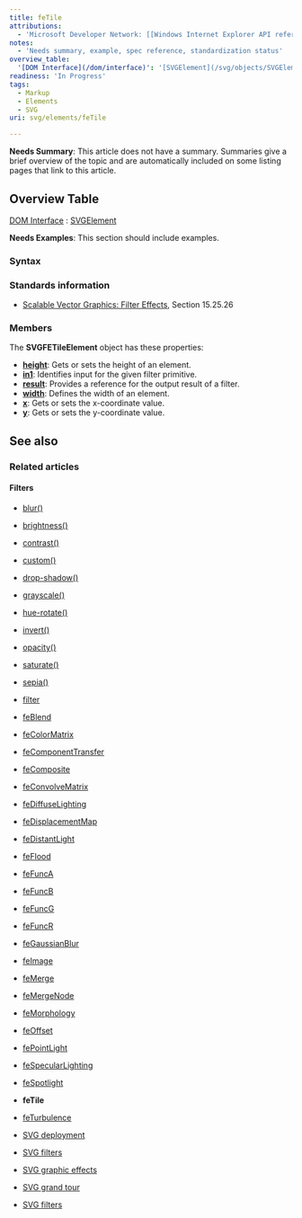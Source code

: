 ```yaml
---
title: feTile
attributions:
  - 'Microsoft Developer Network: [[Windows Internet Explorer API reference](http://msdn.microsoft.com/en-us/library/ie/hh828809%28v=vs.85%29.aspx) Article]'
notes:
  - 'Needs summary, example, spec reference, standardization status'
overview_table:
  '[DOM Interface](/dom/interface)': '[SVGElement](/svg/objects/SVGElement)'
readiness: 'In Progress'
tags:
  - Markup
  - Elements
  - SVG
uri: svg/elements/feTile

---
```

**Needs Summary**: This article does not have a summary. Summaries give a brief overview of the topic and are automatically included on some listing pages that link to this article.

## Overview Table

[DOM Interface](/dom/interface)
:   [SVGElement](/svg/objects/SVGElement)

**Needs Examples**: This section should include examples.

### Syntax

### Standards information

-   [Scalable Vector Graphics: Filter Effects](http://go.microsoft.com/fwlink/p/?linkid=226062), Section 15.25.26

### Members

The **SVGFETileElement** object has these properties:

-   [**height**](/svg/properties/height): Gets or sets the height of an element.
-   [**in1**](/svg/properties/in1): Identifies input for the given filter primitive.
-   [**result**](/svg/properties/result): Provides a reference for the output result of a filter.
-   [**width**](/svg/properties/width): Defines the width of an element.
-   [**x**](/svg/properties/x): Gets or sets the x-coordinate value.
-   [**y**](/svg/properties/y): Gets or sets the y-coordinate value.

## See also

### Related articles

#### Filters

-   [blur()](/css/functions/blur)

-   [brightness()](/css/functions/brightness)

-   [contrast()](/css/functions/contrast)

-   [custom()](/css/functions/custom)

-   [drop-shadow()](/css/functions/drop-shadow)

-   [grayscale()](/css/functions/grayscale)

-   [hue-rotate()](/css/functions/hue-rotate)

-   [invert()](/css/functions/invert)

-   [opacity()](/css/functions/opacity)

-   [saturate()](/css/functions/saturate)

-   [sepia()](/css/functions/sepia)

-   [filter](/css/properties/filter)

-   [feBlend](/svg/elements/feBlend)

-   [feColorMatrix](/svg/elements/feColorMatrix)

-   [feComponentTransfer](/svg/elements/feComponentTransfer)

-   [feComposite](/svg/elements/feComposite)

-   [feConvolveMatrix](/svg/elements/feConvolveMatrix)

-   [feDiffuseLighting](/svg/elements/feDiffuseLighting)

-   [feDisplacementMap](/svg/elements/feDisplacementMap)

-   [feDistantLight](/svg/elements/feDistantLight)

-   [feFlood](/svg/elements/feFlood)

-   [feFuncA](/svg/elements/feFuncA)

-   [feFuncB](/svg/elements/feFuncB)

-   [feFuncG](/svg/elements/feFuncG)

-   [feFuncR](/svg/elements/feFuncR)

-   [feGaussianBlur](/svg/elements/feGaussianBlur)

-   [feImage](/svg/elements/feImage)

-   [feMerge](/svg/elements/feMerge)

-   [feMergeNode](/svg/elements/feMergeNode)

-   [feMorphology](/svg/elements/feMorphology)

-   [feOffset](/svg/elements/feOffset)

-   [fePointLight](/svg/elements/fePointLight)

-   [feSpecularLighting](/svg/elements/feSpecularLighting)

-   [feSpotlight](/svg/elements/feSpotlight)

-   **feTile**

-   [feTurbulence](/svg/elements/feTurbulence)

-   [SVG deployment](/svg/tutorials/smarter_svg_deploy)

-   [SVG filters](/svg/tutorials/smarter_svg_filters)

-   [SVG graphic effects](/svg/tutorials/smarter_svg_graphics)

-   [SVG grand tour](/svg/tutorials/smarter_svg_overview)

-   [SVG filters](/tutorials/svg_filters)

